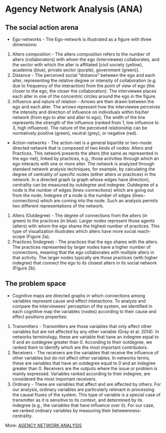 # Agency Network Analysis (ANA)

## The social action arena 
- Ego-networks - The Ego-network is illustrated as a figure with three dimensions:
1) Alters composition - The alters composition refers to the number of alters (collaborators) with whom the ego (interviewee) collaborates, and the sector with which the alter is affiliated [civil society (yellow), academia (blue), private sector (purple), government (green)].
2) Distance - The perceived social “distance” between the ego and each alter, representing the relative degree or intensity of collaboration (e.g. due to frequency of the interaction) from the point of view of ego (the closer to the ego, the closer the collaboration). The interviewee places each alter in one of the concentric circles around the ego in the figure.
3) Influence and nature of relation - Arrows are then drawn between the ego and each alter. The arrows represent how the interviewee perceives the intensity and direction of influence on individuals within his/her network (from ego to alter and alter to ego); The width of the line represents the strength of the influence (ranked from 1, low influence to 3, high influence). The nature of the perceived relationship can be normatively positive (green), neutral (grey), or negative (red).


- Action-networks - The action-net is a general bipartite or two-mode directed network that is composed of two kinds of nodes: Alters and Practices. This network presents the alters (the same as represented in the ego-net), linked by practices, e.g., those activities through which an ego interacts with one or more alter. The network is analyzed through standard network analysis techniques, for example, by calculating the degree of centrality of specific nodes (either alters or practices) in the network. In a directed graph (a graph whose edges have direction), centrality can be measured by outdegree and indegree. Outdegree of a node is the number of edges (lines-connections) which are going out from the node; Indegree of a node is the number of edges (lines-connections) which are coming into the node. Such an analysis permits two different representations of the network.
1) Alters (Outdegree) - The degree of connections from the alters (in green) to the practices (in blue). Larger nodes represent those agents (alters) with whom the ego shares the highest number of practices. This type of visualization illustrates which alters have more social reach-scope (Figure 2a);
2) Practices (Indegree) - The practices that the ego shares with the alters. The practices represented by larger nodes have a higher number of connections, meaning that the ego collaborates with multiple alters in that activity. The larger nodes typically are those practices (with higher indegree) that connect the ego to its closest alters in its social network (Figure 2b).

## The problem space
- Cognitive maps are directed graphs in which connections among variables represent cause and effect interactions. To analyze and compare the interviewees’ perception of the system, we identified in each cognitive map the variables (nodes) according to their cause and effect positions properties:
1) Transmitters - Transmitters are those variables that only affect other variables but are not affected by any other variable (Gray et al. 2014). In networks terminology, these are variable that have an indegree equal to 0 and an outdegree greater than 0. According to their outdegree, we ranked them to identify which are the most important contributors. 
2) Receivers - The receivers are the variables that receive the influence of other variables but do not affect other variables. In networks terms, these are variables that have an outdegree equal to 0 and an indegree greater than 0. Receivers are the outputs where the issue or problem is mainly expressed. Variables ranked according to their indegree, are considered the most important receivers.
3) Ordinary - These are variables that affect and are affected by others. For our analysis, ordinary variables are particularly relevant in processing the causal fluxes of the system. This type of variable is a special case of transmitter as it is sensitive to its context, and determined by its indegree (e.g., the variables that have influence over it). For our case, we ranked ordinary variables by measuring their betweenness- centrality. 

More:
[AGENCY NETWORK ANALYSIS](https://steps-centre.org/pathways-methods-vignettes/agency-network-analysis/)
